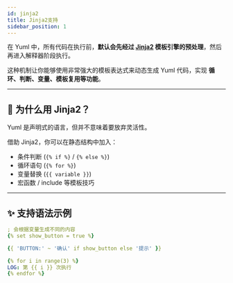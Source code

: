 ```yaml
---
id: jinja2
title: Jinja2支持
sidebar_position: 1
---
```


在 Yuml 中，所有代码在执行前，**默认会先经过 [Jinja2](https://jinja.palletsprojects.com/) 模板引擎的预处理**，然后再进入解释器阶段执行。

这种机制让你能够使用非常强大的模板表达式来动态生成 Yuml 代码，实现 **循环、判断、变量、模板复用等功能**。

---

## 🧠 为什么用 Jinja2？

Yuml 是声明式的语言，但并不意味着要放弃灵活性。

借助 Jinja2，你可以在静态结构中加入：

- 条件判断 (`{% if %}` / `{% else %}`)
- 循环语句 (`{% for %}`)
- 变量替换 (`{{ variable }}`)
- 宏函数 / include 等模板技巧

---

## ✨ 支持语法示例

```yml
; 会根据变量生成不同的内容
{% set show_button = true %}

{{ 'BUTTON:' ~ '确认' if show_button else '提示' }}

{% for i in range(3) %}
LOG: 第 {{ i }} 次执行
{% endfor %}